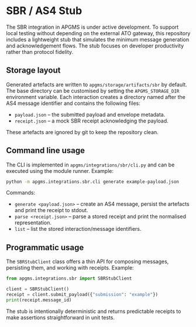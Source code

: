 # SBR / AS4 Stub

The SBR integration in APGMS is under active development. To support local
testing without depending on the external ATO gateway, this repository
includes a lightweight stub that simulates the minimum message generation and
acknowledgement flows. The stub focuses on developer productivity rather than
protocol fidelity.

## Storage layout

Generated artefacts are written to `apgms/storage/artifacts/sbr` by default.
The base directory can be customised by setting the `APGMS_STORAGE_DIR`
environment variable. Each interaction creates a directory named after the
AS4 message identifier and contains the following files:

- `payload.json` – the submitted payload and envelope metadata.
- `receipt.json` – a mock SBR receipt acknowledging the payload.

These artefacts are ignored by git to keep the repository clean.

## Command line usage

The CLI is implemented in `apgms/integrations/sbr/cli.py` and can be executed
using the module runner. Example:

```bash
python -m apgms.integrations.sbr.cli generate example-payload.json
```

Commands:

- `generate <payload.json>` – create an AS4 message, persist the artefacts and
  print the receipt to stdout.
- `parse <receipt.json>` – parse a stored receipt and print the normalised
  representation.
- `list` – list the stored interaction/message identifiers.

## Programmatic usage

The `SBRStubClient` class offers a thin API for composing messages, persisting
them, and working with receipts. Example:

```python
from apgms.integrations.sbr import SBRStubClient

client = SBRStubClient()
receipt = client.submit_payload({"submission": "example"})
print(receipt.message_id)
```

The stub is intentionally deterministic and returns predictable receipts to
make assertions straightforward in unit tests.

